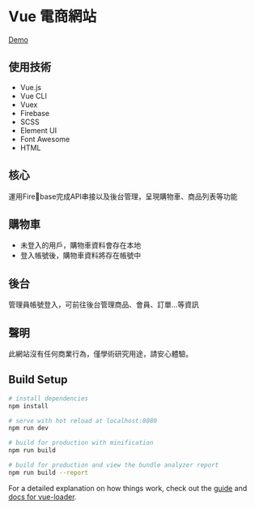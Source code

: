 # Vue 電商網站
[Demo](https://rccj.github.io/do-more)

## 使用技術
- Vue.js
 - Vue CLI
 - Vuex
- Firebase
- SCSS
 - Element UI
 - Font Awesome
- HTML

## 核心
運用Firebase完成API串接以及後台管理，呈現購物車、商品列表等功能

## 購物車
- 未登入的用戶，購物車資料會存在本地
- 登入帳號後，購物車資料將存在帳號中

## 後台
管理員帳號登入，可前往後台管理商品、會員、訂單...等資訊

## 聲明
此網站沒有任何商業行為，僅學術研究用途，請安心體驗。

## Build Setup

``` bash
# install dependencies
npm install

# serve with hot reload at localhost:8080
npm run dev

# build for production with minification
npm run build

# build for production and view the bundle analyzer report
npm run build --report
```

For a detailed explanation on how things work, check out the [guide](http://vuejs-templates.github.io/webpack/) and [docs for vue-loader](http://vuejs.github.io/vue-loader).
